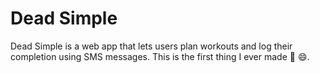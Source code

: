 # Dead Simple
Dead Simple is a web app that lets users plan workouts and log their completion using SMS messages. This is the first thing I ever made 😬 😄.
